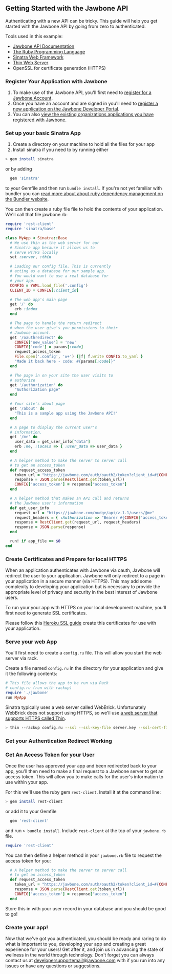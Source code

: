 ## Getting Started with the Jawbone API

Authenticating with a new API can be tricky. This guide will help you get started with the Jawbone API by going from zero to authenticated.

Tools used in this example:

- [Jawbone API Documentation](https://jawbone.com/up/developer/)
- [The Ruby Programming Language](https://www.ruby-lang.org/en/)
- [Sinatra Web Framework](http://www.sinatrarb.com)
- [Thin Web Server](http://code.macournoyer.com/thin/)
- OpenSSL for certificate generation (HTTPS)

### Register Your Application with Jawbone

1. To make use of the Jawbone API, you'll first need to [register for a Jawbone Account](https://jawbone.com/start/signup).
2. Once you have an account and are signed in you'll need to [register a new application on the Jawbone Developer Portal](https://jawbone.com/up/developer/apps/create).
3. You can also [view the existing organizations applications you have registered with Jawbone](https://jawbone.com/up/developer/account).

### Set up your basic Sinatra App

1. Create a directory on your machine to hold all the files for your app
2. Install sinatra if you need to by running either

```bash
> gem install sinatra
```

or by adding

```ruby
  gem 'sinatra'
```

to your Gemfile and then run `bundle install`. If you're not yet familiar with bundler you can [read more about about ruby dependency management on the Bundler website](http://bundler.io).

You can then create a ruby file file to hold the contents of your application. We'll call that file jawbone.rb:

```ruby
require 'rest-client'
require 'sinatra/base'

class MyApp < Sinatra::Base
  # We use thin as the web server for our
  # Sinatra app because it allows us to
  # serve HTTPS locally
  set :server, :thin

  # Loading our config file. This is currently
  # acting as a database for our sample app.
  # You would want to use a real database for
  # your app.
  CONFIG = YAML.load_file('.config')
  CLIENT_ID = CONFIG[:client_id]

  # The web app's main page
  get '/' do
    erb :index
  end

  # The page to handle the return redirect
  # when the user give's you permissions to their
  # Jawbone account.
  get '/oauthredirect' do
    CONFIG['new_value'] = 'new'
    CONFIG['code'] = params[:code]
    request_access_token
    File.open('.config', 'w+') {|f| f.write CONFIG.to_yaml }
    "Made it back here - code: #{params[:code]}"
  end

  # The page in on your site the user visits to
  # authorize
  get '/authorization' do
    "Authorization page"
  end

  # Your site's about page
  get '/about' do
    "This is a sample app using the Jawbone API!"
  end

  # A page to display the current user's
  # information.
  get '/me' do
    user_data = get_user_info["data"]
    erb :me, :locals => { :user_data => user_data }
  end

  # A helper method to make the server to server call
  # to get an access_token
  def request_access_token
    token_url = "https://jawbone.com/auth/oauth2/token?client_id=#{CONFIG['client_id']}&client_secret=#{CONFIG['app_secret']}&grant_type=authorization_code&code=#{CONFIG['code']}"
    response = JSON.parse(RestClient.get(token_url))
    CONFIG['access_token'] = response["access_token"]
  end

  # A helper method that makes an API call and returns
  # the Jawbone user's information
  def get_user_info
    request_url = "https://jawbone.com/nudge/api/v.1.1/users/@me"
    request_headers = { :Authorization => "Bearer #{CONFIG['access_token']}" }
    response = RestClient.get(request_url, request_headers)
    response = JSON.parse(response)
  end

  run! if app_file == $0
end


```



### Create Certificates and Prepare for local HTTPS

When an application authenticates with Jawbone via oauth, Jawbone will redirect the user to your application. Jawbone will only redirect to a page in your application in a secure manner (via HTTPS). This may add some complexity to developing your application but is necessary to provide the appropriate level of privacy and security in the best interest of Jawbone users.

To run your your app with HTTPS on your local development machine, you'll first need to generate SSL certificates.

Please follow this [Heroku SSL guide](https://devcenter.heroku.com/articles/ssl-certificate-self) create this certificates for use with your application.

### Serve your web App

You'll first need to create a `config.ru` file. This will allow you start the web server via rack.

Create a file named `config.ru` in the directory for your application and give it the following contents:

```ruby
# This file allows the app to be run via Rack
# config.ru (run with rackup)
require './jawbone'
run MyApp
```

Sinatra typically uses a web server called WebBrick. Unfortunately WebBrick does not support using HTTPS, so we'll use [a web server that supports HTTPS called Thin](http://code.macournoyer.com/thin/).

```bash
> thin --rackup config.ru --ssl --ssl-key-file server.key --ssl-cert-file server.crt -p 4567 start
```

### Get your Authentication Redirect Working


### Get An Access Token for your User

Once the user has approved your app and been redirected back to your app, you'll then need to make a final request to a Jawbone server to get an access token. This will allow you to make calls for the user's information to use within your app.

For this we'll use the ruby gem `rest-client`. Install it at the command line:

```bash
> gem install rest-client
```

or add it to your Gemfile

```ruby
  gem 'rest-client'
```

and run `> bundle install`. Include `rest-client` at the top of your `jawbone.rb` file.

```ruby
require 'rest-client'
```

You can then define a helper method in your `jawbone.rb` file to request the access token for you:

```ruby
  # A helper method to make the server to server call
  # to get an access_token
  def request_access_token
    token_url = "https://jawbone.com/auth/oauth2/token?client_id=#{CONFIG['client_id']}&client_secret=#{CONFIG['app_secret']}&grant_type=authorization_code&code=#{CONFIG['code']}"
    response = JSON.parse(RestClient.get(token_url))
    CONFIG['access_token'] = response["access_token"]
  end
```
Store this in with your user record in your database and you should be good to go!

### Create your app!

Now that we've got you authenticated, you should be ready and raring to do what is important to you, developing your app and creating a great experience for your users! Get after it, and join us in advancing the state of wellness in the world through technology. Don't forget you can always contact us at developersupportemail@jawbone.com with if you run into any issues or have any questions or suggestions.


